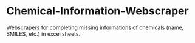 # Chemical-Information-Webscraper
Webscrapers for completing missing informations of chemicals (name, SMILES, etc.) in excel sheets.
